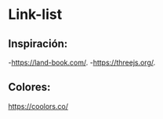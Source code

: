 # Link-list

## Inspiración:

-https://land-book.com/.
-https://threejs.org/.

## Colores: 

https://coolors.co/
